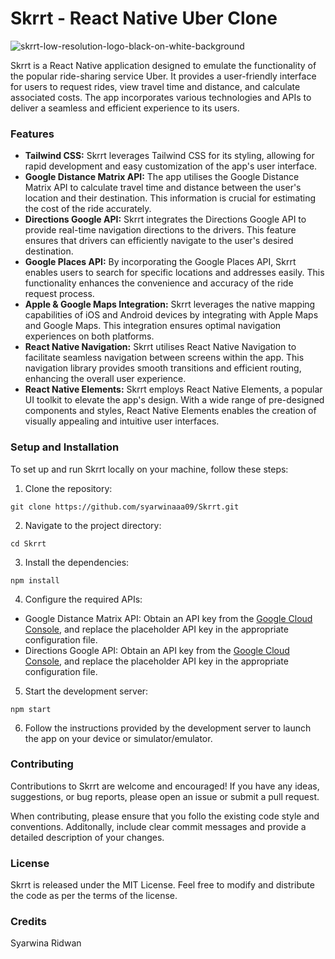 # Skrrt - React Native Uber Clone

![skrrt-low-resolution-logo-black-on-white-background](https://github.com/syarwinaaa09/Skrrt/assets/114587158/33d83778-5a20-4fd4-a2c3-a8d316087d3b)

Skrrt is a React Native application designed to emulate the functionality of the popular ride-sharing service Uber.
It provides a user-friendly interface for users to request rides, view travel time and distance, and calculate associated costs.
The app incorporates various technologies and APIs to deliver a seamless and efficient experience to its users.

### Features 
* **Tailwind CSS:** Skrrt leverages Tailwind CSS for its styling, allowing for rapid development and easy customization of the app's user interface.
* **Google Distance Matrix API:** The app utilises the Google Distance Matrix API to calculate travel time and distance between the user's location and their destination. This information is crucial for estimating the cost of the ride accurately.
* **Directions Google API:** Skrrt integrates the Directions Google API to provide real-time navigation directions to the drivers. This feature ensures that drivers can efficiently navigate to the user's desired destination.
* **Google Places API:** By incorporating the Google Places API, Skrrt enables users to search for specific locations and addresses easily. This functionality enhances the convenience and accuracy of the ride request process.
* **Apple & Google Maps Integration:** Skrrt leverages the native mapping capabilities of iOS and Android devices by integrating with Apple Maps and Google Maps. This integration ensures optimal navigation experiences on both platforms.
* **React Native Navigation:** Skrrt utilises React Native Navigation to facilitate seamless navigation between screens within the app. This navigation library provides smooth transitions and efficient routing, enhancing the overall user experience.
* **React Native Elements:** Skrrt employs React Native Elements, a popular UI toolkit to elevate the app's design. With a wide range of pre-designed components and styles, React Native Elements enables the creation of visually appealing and intuitive user interfaces.

### Setup and Installation
To set up and run Skrrt locally on your machine, follow these steps:
1. Clone the repository:
```
git clone https://github.com/syarwinaaa09/Skrrt.git
```
2. Navigate to the project directory:
```
cd Skrrt
```
3. Install the dependencies:
```
npm install
```
4. Configure the required APIs:
* Google Distance Matrix API: Obtain an API key from the [Google Cloud Console](https://console.cloud.google.com/), and replace the placeholder API key in the appropriate configuration file.
* Directions Google API: Obtain an API key from the [Google Cloud Console](https://console.cloud.google.com/), and replace the placeholder API key in the appropriate configuration file.
5. Start the development server:
```
npm start
```
6. Follow the instructions provided by the development server to launch the app on your device or simulator/emulator.

### Contributing
Contributions to Skrrt are welcome and encouraged! 
If you have any ideas, suggestions, or bug reports, please open an issue or submit a pull request.

When contributing, please ensure that you follo the existing code style and conventions.
Additonally, include clear commit messages and provide a detailed description of your changes.

### License
Skrrt is released under the MIT License. Feel free to modify and distribute the code as per the terms of the license.

### Credits
Syarwina Ridwan
